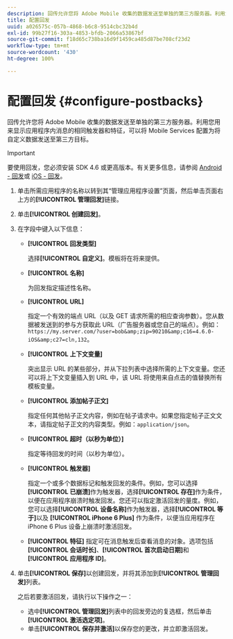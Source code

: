 ```yaml
---
description: 回传允许您将 Adobe Mobile 收集的数据发送至单独的第三方服务器。利用您用来显示应用程序内消息的相同触发器和特征，可以将 Mobile Services 配置为将自定义数据发送至第三方目标。
title: 配置回发
uuid: a026575c-057b-4868-b6c8-9514cbc32b4d
exl-id: 99b27f16-303a-4853-bfdb-2066a53867bf
source-git-commit: f18d65c738ba16d9f1459ca485d87be708cf23d2
workflow-type: tm+mt
source-wordcount: '430'
ht-degree: 100%

---
```


# 配置回发 {#configure-postbacks}

回传允许您将 Adobe Mobile 收集的数据发送至单独的第三方服务器。利用您用来显示应用程序内消息的相同触发器和特征，可以将 Mobile Services 配置为将自定义数据发送至第三方目标。

>[!IMPORTANT]
>
>要使用回发，您必须安装 SDK 4.6 或更高版本。有关更多信息，请参阅 [Android - 回发](/help/android/analytics-main/postbacks/postbacks.md)或 [iOS - 回发](/help/ios/analytics-main/postback/postback.md)。

1. 单击所需应用程序的名称以转到其“管理应用程序设置”页面，然后单击页面右上方的&#x200B;**[!UICONTROL 管理回发]**&#x200B;链接。
1. 单击&#x200B;**[!UICONTROL 创建回发]**。
1. 在字段中键入以下信息：

   * **[!UICONTROL 回发类型]**

      选择&#x200B;**[!UICONTROL 自定义]**。模板将在将来提供。

   * **[!UICONTROL 名称]**

      为回发指定描述性名称。

   * **[!UICONTROL URL]**

      指定一个有效的端点 URL（以及 GET 请求所需的相应查询参数）。您从数据被发送到的参与方获取此 URL（广告服务器或您自己的端点）。例如：`https://my.server.com/?user=bob&amp;zip=90210&amp;c16=4.6.0-iOS&amp;c27=cln,132`。

   * **[!UICONTROL 上下文变量]**

      突出显示 URL 的某些部分，并从下拉列表中选择所需的上下文变量。您还可以将上下文变量插入到 URL 中，该 URL 将使用来自点击的值替换所有模板变量。

   * **[!UICONTROL 添加帖子正文]**

      指定任何其他帖子正文内容，例如在帖子请求中。如果您指定帖子正文文本，请指定帖子正文的内容类型。例如：`application/json`。

   * **[!UICONTROL 超时（以秒为单位）]**

      指定等待回发的时间（以秒为单位）。

   * **[!UICONTROL 触发器]**

      指定一个或多个数据标记和触发回发的条件。例如，您可以选择&#x200B;**[!UICONTROL 已崩溃]**&#x200B;作为触发器，选择&#x200B;**[!UICONTROL 存在]**&#x200B;作为条件，以便在应用程序崩溃时触发回发。您还可以指定激活回发的量度。例如，您可以选择&#x200B;**[!UICONTROL 设备名称]**&#x200B;作为触发器，选择&#x200B;**[!UICONTROL 等于]**&#x200B;以及 **[!UICONTROL iPhone 6 Plus]** 作为条件，以便当应用程序在 iPhone 6 Plus 设备上崩溃时激活回发。

   * **[!UICONTROL 特征]**
   指定可在消息触发后查看消息的对象。选项包括&#x200B;**[!UICONTROL 会话时长]**、**[!UICONTROL 首次启动日期]**&#x200B;和&#x200B;**[!UICONTROL 应用程序 ID]**。

1. 单击&#x200B;**[!UICONTROL 保存]**&#x200B;以创建回发，并将其添加到&#x200B;**[!UICONTROL 管理回发]**&#x200B;列表。

   之后若要激活回发，请执行以下操作之一：

   * 选中&#x200B;**[!UICONTROL 管理回发]**&#x200B;列表中的回发旁边的复选框，然后单击&#x200B;**[!UICONTROL 激活选定项]**。
   * 单击&#x200B;**[!UICONTROL 保存并激活]**&#x200B;以保存您的更改，并立即激活回发。
